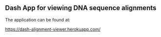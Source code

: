 ## Dash App for viewing DNA sequence alignments

The application can be found at:

https://dash-alignment-viewer.herokuapp.com/
